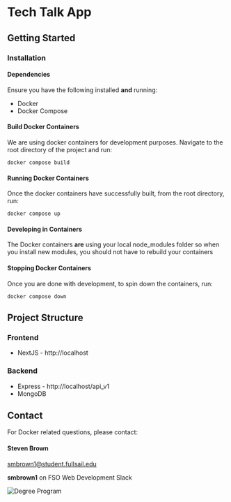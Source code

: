 # Tech Talk App

## Getting Started

### Installation

#### Dependencies  
Ensure you have the following installed **and** running:

- Docker 
- Docker Compose

#### Build Docker Containers
We are using docker containers for development purposes. Navigate to the root directory of the project and run:
```shell
docker compose build
```

#### Running Docker Containers
Once the docker containers have successfully built, from the root directory, run:
```shell
docker compose up
```

#### Developing in Containers
The Docker containers **are** using your local node_modules folder so when you install new modules, you should not have to rebuild your containers

#### Stopping Docker Containers
Once you are done with development, to spin down the containers, run:
```shell
docker compose down
```

## Project Structure

### Frontend 
- NextJS - http://localhost

### Backend
- Express - http://localhost/api_v1
- MongoDB

## Contact

For Docker related questions, please contact:

#### Steven Brown

smbrown1@student.fullsail.edu

**smbrown1** on FSO Web Development Slack

![Degree Program](https://img.shields.io/badge/degree-web%20development-blue.svg)
